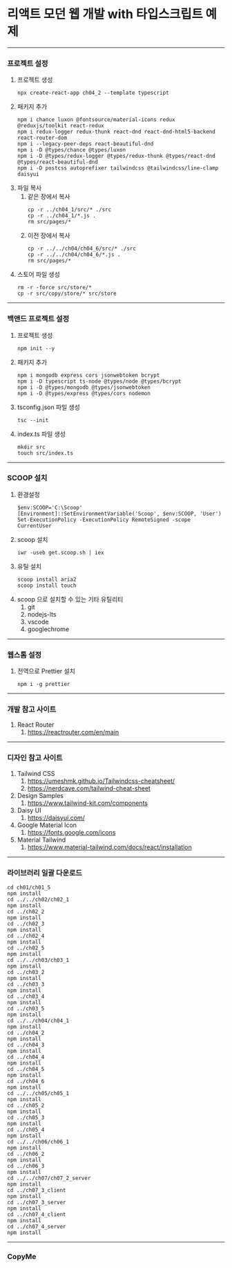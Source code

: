 # 리액트 모던 웹 개발 with 타입스크립트 예제

---
### 프로젝트 설정
1. 프로젝트 생성
   ```
   npx create-react-app ch04_2 --template typescript
   ```
2. 패키지 추가
   ```
   npm i chance luxon @fontsource/material-icons redux @reduxjs/toolkit react-redux
   npm i redux-logger redux-thunk react-dnd react-dnd-html5-backend react-router-dom
   npm i --legacy-peer-deps react-beautiful-dnd
   npm i -D @types/chance @types/luxon
   npm i -D @types/redux-logger @types/redux-thunk @types/react-dnd @types/react-beautiful-dnd
   npm i -D postcss autoprefixer tailwindcss @tailwindcss/line-clamp daisyui
   ```
3. 파일 복사
   1. 같은 장에서 복사
      ```
      cp -r ../ch04_1/src/* ./src
      cp -r ../ch04_1/*.js .
      rm src/pages/*
      ```
   2. 이전 장에서 복사
      ```
      cp -r ../../ch04/ch04_6/src/* ./src
      cp -r ../../ch04/ch04_6/*.js .
      rm src/pages/*
      ```
4. 스토어 파일 생성
   ```
   rm -r -force src/store/*
   cp -r src/copy/store/* src/store
   ```

---
### 백앤드 프로젝트 설정
1. 프로젝트 생성
   ```
   npm init --y
   ```
2. 패키지 추가
   ```
   npm i mongodb express cors jsonwebtoken bcrypt
   npm i -D typescript ts-node @types/node @types/bcrypt
   npm i -D @types/mongodb @types/jsonwebtoken
   npm i -D @types/express @types/cors nodemon
   ```
3. tsconfig.json 파일 생성
   ```
   tsc --init
   ```
4. index.ts 파일 생성
   ```
   mkdir src
   touch src/index.ts
   ```

---
### SCOOP 설치
1. 환경설정
   ```
   $env:SCOOP='C:\Scoop'
   [Environment]::SetEnvironmentVariable('Scoop', $env:SCOOP, 'User')
   Set-ExecutionPolicy -ExecutionPolicy RemoteSigned -scope CurrentUser
   ```
2. scoop 설치
   ```
   iwr -useb get.scoop.sh | iex
   ```
3. 유틸 설치
   ```
   scoop install aria2
   scoop install touch
   ```
4. scoop 으로 설치할 수 있는 기타 유틸리티
   1. git
   2. nodejs-lts
   3. vscode
   4. googlechrome

---
### 웹스톰 설정
1. 전역으로 Prettier 설치
   ```
   npm i -g prettier
   ```

---
### 개발 참고 사이트
1. React Router
   1. https://reactrouter.com/en/main

---
### 디자인 참고 사이트
1. Tailwind CSS
   1. https://umeshmk.github.io/Tailwindcss-cheatsheet/
   2. https://nerdcave.com/tailwind-cheat-sheet
2. Design Samples
   1. https://www.tailwind-kit.com/components
3. Daisy UI
   1. https://daisyui.com/
4. Google Material Icon
   1. https://fonts.google.com/icons
5. Material Tailwind
   1. https://www.material-tailwind.com/docs/react/installation

---
### 라이브러리 일괄 다운로드
   ```
   cd ch01/ch01_5
   npm install
   cd ../../ch02/ch02_1
   npm install
   cd ../ch02_2
   npm install
   cd ../ch02_3
   npm install
   cd ../ch02_4
   npm install
   cd ../ch02_5
   npm install
   cd ../../ch03/ch03_1
   npm install
   cd ../ch03_2
   npm install
   cd ../ch03_3
   npm install
   cd ../ch03_4
   npm install
   cd ../ch03_5
   npm install
   cd ../../ch04/ch04_1
   npm install
   cd ../ch04_2
   npm install
   cd ../ch04_3
   npm install
   cd ../ch04_4
   npm install
   cd ../ch04_5
   npm install
   cd ../ch04_6
   npm install
   cd ../../ch05/ch05_1
   npm install
   cd ../ch05_2
   npm install
   cd ../ch05_3
   npm install
   cd ../ch05_4
   npm install
   cd ../../ch06/ch06_1
   npm install
   cd ../ch06_2
   npm install
   cd ../ch06_3
   npm install
   cd ../../ch07/ch07_2_server
   npm install
   cd ../ch07_3_client
   npm install
   cd ../ch07_3_server
   npm install
   cd ../ch07_4_client
   npm install
   cd ../ch07_4_server
   npm install
   ```

---
### CopyMe
